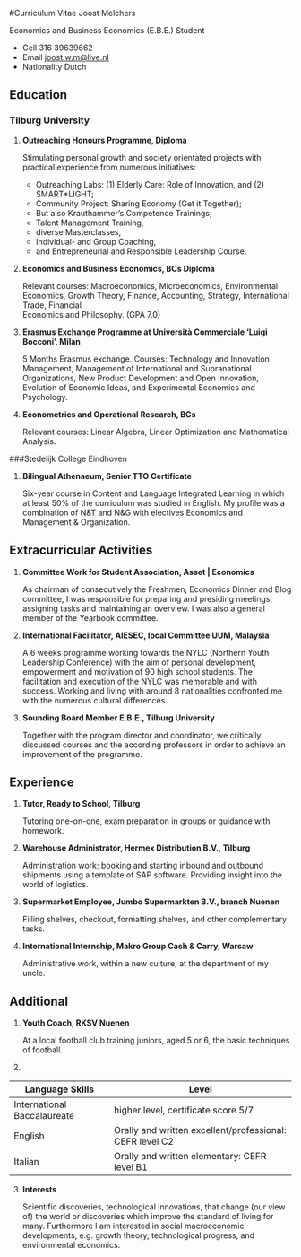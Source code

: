 #Curriculum Vitae Joost Melchers

Economics and Business Economics (E.B.E.) Student
* Cell 		      316 39639662
* Email 		      joost.w.m@live.nl 
* Nationality   	      Dutch

## Education
### Tilburg University
1. **Outreaching Honours Programme, Diploma**

   Stimulating personal growth and society orientated projects with practical experience from numerous initiatives:
      * Outreaching Labs: (1) Elderly Care: Role of Innovation, and (2) SMART*LIGHT; 
      * Community Project: Sharing Economy (Get it Together); 
      * But also Krauthammer’s Competence Trainings, 
      * Talent Management Training, 
      * diverse Masterclasses, 
      * Individual- and Group Coaching, 
      * and Entrepreneurial and Responsible Leadership Course.
      
2. **Economics and Business Economics, BCs Diploma**

   Relevant courses: Macroeconomics, Microeconomics, Environmental Economics,
   Growth Theory, Finance, Accounting, Strategy, International Trade, Financial 				
   Economics and Philosophy. (GPA 7.0)

3. **Erasmus Exchange Programme at Università Commerciale ‘Luigi Bocconi’, Milan**

   5 Months Erasmus exchange. Courses: Technology and Innovation Management,
   Management of International and Supranational Organizations, New Product
   Development and Open Innovation, Evolution of Economic Ideas, and Experimental
   Economics and Psychology.

4. **Econometrics and Operational Research, BCs**

   Relevant courses: Linear Algebra, Linear Optimization and Mathematical Analysis.
      
###Stedelijk College Eindhoven

1. **Bilingual Athenaeum, Senior TTO Certificate**

   Six-year course in Content and Language Integrated Learning in which at least 50% of the curriculum was studied in English. My          profile was a combination of N&T and N&G with electives Economics and Management & Organization.
   
## Extracurricular Activities

1. **Committee Work for Student Association, Asset | Economics**

   As chairman of consecutively the Freshmen, Economics Dinner and Blog committee, I was responsible for preparing and presiding            meetings, assigning tasks and maintaining an overview. I was also a general member of the Yearbook committee.
   
2. **International Facilitator, AIESEC, local Committee UUM, Malaysia**

   A 6 weeks programme working towards the NYLC (Northern Youth Leadership Conference) with the aim of personal development, empowerment    and motivation of 90 high school students. The facilitation and execution of the NYLC was memorable and with success. Working and        living with around 8 nationalities confronted me with the numerous cultural differences.
   
3. **Sounding Board Member E.B.E., Tilburg University**

   Together with the program director and coordinator, we critically discussed courses and the according professors in order to achieve    an improvement of the programme.

## Experience

1. **Tutor, Ready to School, Tilburg**

   Tutoring one-on-one, exam preparation in groups or guidance with homework.
   
2. **Warehouse Administrator, Hermex Distribution B.V., Tilburg**

   Administration work; booking and starting inbound and outbound shipments using a template of SAP software. Providing insight into the    world of logistics.
   
3. **Supermarket Employee, Jumbo Supermarkten B.V., branch Nuenen**

   Filling shelves, checkout, formatting shelves, and other complementary tasks.
   
4. **International Internship, Makro Group Cash & Carry, Warsaw**

   Administrative work, within a new culture, at the department of my uncle.
   
## Additional

1. **Youth Coach, RKSV Nuenen**

   At a local football club training juniors, aged 5 or 6, the basic techniques of football.
   
2.    
Language Skills | Level
----------------|------
International Baccalaureate | higher level, certificate score 5/7
English | Orally and written excellent/professional: CEFR level C2
Italian | Orally and written elementary: CEFR level B1

3. **Interests**

   Scientific discoveries, technological innovations, that change (our view of) the world or discoveries which improve the standard of      living for many. Furthermore I am interested in social macroeconomic developments, e.g. growth theory, technological progress, and      environmental economics.
   
   
